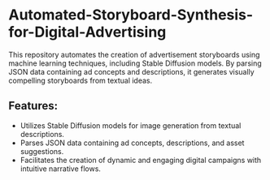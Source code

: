 # Automated-Storyboard-Synthesis-for-Digital-Advertising

This repository automates the creation of advertisement storyboards using machine learning techniques, including Stable Diffusion models. By parsing JSON data containing ad concepts and descriptions, it generates visually compelling storyboards from textual ideas.

## Features:

* Utilizes Stable Diffusion models for image generation from textual descriptions.
* Parses JSON data containing ad concepts, descriptions, and asset suggestions.
* Facilitates the creation of dynamic and engaging digital campaigns with intuitive narrative flows.

